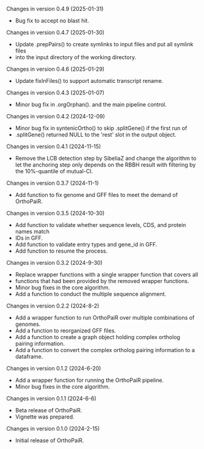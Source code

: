 Changes in version 0.4.9 (2025-01-31)
+ Bug fix to accept no blast hit.

Changes in version 0.4.7 (2025-01-30)
+ Update .prepPairs() to create symlinks to input files and put all symlink files
+ into the input directory of the working directory. 

Changes in version 0.4.6 (2025-01-29)
+ Update fixInFiles() to support automatic transcript rename. 

Changes in version 0.4.3 (2025-01-07)
+ Minor bug fix in .orgOrphan(). and the main pipeline control. 

Changes in version 0.4.2 (2024-12-09)
+ Minor bug fix in syntenicOrtho() to skip .splitGene() if the first run of 
+ .splitGene() returned NULL to the 'rest' slot in the output object.

Changes in version 0.4.1 (2024-11-15)
+ Remove the LCB detection step by SibeliaZ and change the algorithm to let the anchoring step only depends on the RBBH result with filtering by the 10%-quantile of mutual-CI.

Changes in version 0.3.7 (2024-11-1)
+ Add function to fix genome and GFF files to meet the demand of OrthoPaiR.

Changes in version 0.3.5 (2024-10-30)
+ Add function to validate whether sequence levels, CDS, and protein names match
+ IDs in GFF.
+ Add function to validate entry types and gene_id in GFF.
+ Add function to resume the process.

Changes in version 0.3.2 (2024-9-30)
+ Replace wrapper functions with a single wrapper function that covers all 
+ functions that had been provided by the removed wrapper functions.
+ Minor bug fixes in the core algorithm.
+ Add a function to conduct the multiple sequence alignment.

Changes in version 0.2.2 (2024-8-2)
+ Add a wrapper function to run OrthoPaiR over multiple combinations of genomes.
+ Add a function to reorganized GFF files.
+ Add a function to create a graph object holding complex ortholog pairing information.
+ Add a function to convert the complex ortholog pairing information to a dataframe.

Changes in version 0.1.2 (2024-6-20)
+ Add a wrapper function for running the OrthoPaiR pipeline.
+ Minor bug fixes in the core algorithm.

Changes in version 0.1.1 (2024-6-6)
+ Beta release of OrthoPaiR.
+ Vignette was prepared.

Changes in version 0.1.0 (2024-2-15)
+ Initial release of OrthoPaiR.